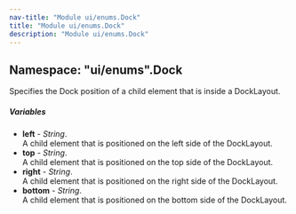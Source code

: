 ```yaml
---
nav-title: "Module ui/enums.Dock"
title: "Module ui/enums.Dock"
description: "Module ui/enums.Dock"
---
```

## Namespace: "ui/enums".Dock
Specifies the Dock position of a child element that is inside a DockLayout.

##### Variables
 - **left** - _String_.    
  A child element that is positioned on the left side of the DockLayout.
 - **top** - _String_.    
  A child element that is positioned on the top side of the DockLayout.
 - **right** - _String_.    
  A child element that is positioned on the right side of the DockLayout.
 - **bottom** - _String_.    
  A child element that is positioned on the bottom side of the DockLayout.